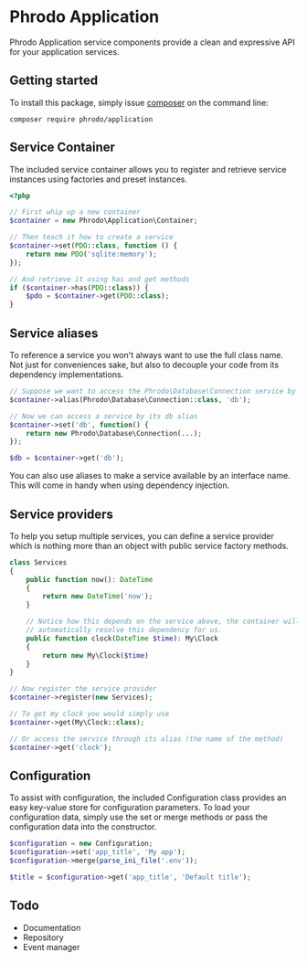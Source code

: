 Phrodo Application
==================
Phrodo Application service components provide a clean and expressive API for
your application services.

Getting started
---------------
To install this package, simply issue [composer](https://getcomposer.org) on the
command line:
```
composer require phrodo/application
```

Service Container
-----------------
The included service container allows you to register and retrieve service
instances using factories and preset instances.
```php
<?php

// First whip up a new container
$container = new Phrodo\Application\Container;

// Then teach it how to create a service
$container->set(PDO::class, function () {
    return new PDO('sqlite:memory');
});

// And retrieve it using has and get methods
if ($container->has(PDO::class)) {
    $pdo = $container->get(PDO::class);
}
```

Service aliases
---------------
To reference a service you won't always want to use the full class name. Not
just for conveniences sake, but also to decouple your code from its dependency
implementations.
```php
// Suppose we want to access the Phrodo\Database\Connection service by an alias
$container->alias(Phrodo\Database\Connection::class, 'db');

// Now we can access a service by its db alias
$container->set('db', function() {
    return new Phrodo\Database\Connection(...);
});

$db = $container->get('db');
```
You can also use aliases to make a service available by an interface name. This
will come in handy when using dependency injection.


Service providers
-----------------
To help you setup multiple services, you can define a service provider which is
nothing more than an object with public service factory methods.

```php
class Services
{
    public function now(): DateTime
    {
        return new DateTime('now');
    }

    // Notice how this depends on the service above, the container will
    // automatically resolve this dependency for us.
    public function clock(DateTime $time): My\Clock
    {
        return new My\Clock($time)
    }
}

// Now register the service provider
$container->register(new Services);

// To get my clock you would simply use
$container->get(My\Clock::class);

// Or access the service through its alias (the name of the method)
$container->get('clock');
```
Configuration
-------------
To assist with configuration, the included Configuration class provides an
easy key-value store for configuration parameters. To load your configuration
data, simply use the set or merge methods or pass the configuration data
into the constructor.

```php
$configuration = new Configuration;
$configuration->set('app_title', 'My app');
$configuration->merge(parse_ini_file('.env'));

$title = $configuration->get('app_title', 'Default title');
```

Todo
----
- Documentation
- Repository
- Event manager
